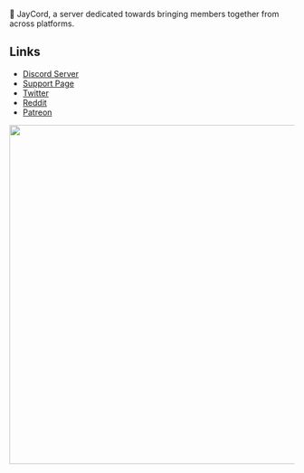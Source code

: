 🌴 JayCord, a server dedicated towards bringing members together from across platforms.

## Links
- [Discord Server](https://discord.gg/jaycord)
- [Support Page](https://support.jayts.xyz/jaycord/overview)
- [Twitter](https://twitter.com/jaycord5)
- [Reddit](https://www.reddit.com/r/JayCord/)
- [Patreon](https://www.patreon.com/jaycord)

<div align="center">
  <img width="600" src="https://cdn.discordapp.com/attachments/1103912751157485570/1117694873785610270/JayCord.png">
</div>
